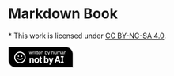 # Markdown Book

\* This work is licensed under [CC BY-NC-SA 4.0](https://creativecommons.org/licenses/by-nc-sa/4.0/).

[![Written By Human Not By AI](src/images/Written-By-Human-Not-By-AI-Badge-black.png)](https://notbyai.fyi/)
